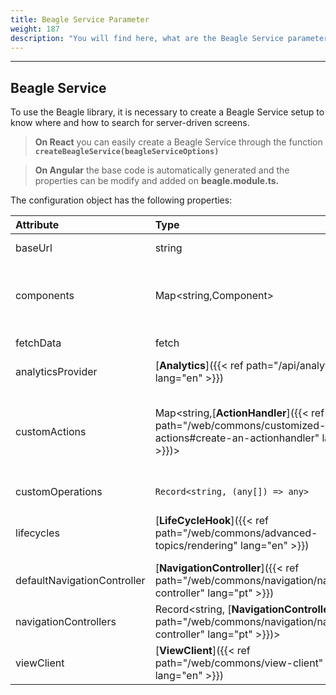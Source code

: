 ```yaml
---
title: Beagle Service Parameter
weight: 187
description: "You will find here, what are the Beagle Service parameters."
---
```


---

## Beagle Service

To use the Beagle library, it is necessary to create a Beagle Service setup to know where and how to search for server-driven screens.

> **On React** you can easily create a Beagle Service through the function **`createBeagleService(beagleServiceOptions)`**

> **On Angular** the base code is automatically generated and the properties can be modify and added on **beagle.module.ts.**

The configuration object has the following properties:

| Attribute                   | Type                                                                                                                         | Default                          | Required | Description                                                                                                                                                                                                                                                                                                                  |
| :-------------------------- | :--------------------------------------------------------------------------------------------------------------------------- | :------------------------------- | :------- | :--------------------------------------------------------------------------------------------------------------------------------------------------------------------------------------------------------------------------------------------------------------------------------------------------------------------------- |
| baseUrl                     | string                                                                                                                       |                                  | ✓        | URL to the server with screens \(JSON\) on Beagle format.                                                                                                                                                                                                                                                                    |
| components                  | Map&lt;string,Component&gt;                                                                                                  |                                  | ✓        | A components map that will be rendered through Beagle's library. The values are key pairs and value where the key is identifier Beagle will always start by `beagle:` or `custom:`. The value will always be the component connected to identifier.                                                                          |
| fetchData                   | fetch                                                                                                                        |                                  |          | It allows to add a customized function t to make HTTP requests.                                                                                                                                                                                                                                                              |
| analyticsProvider           | [**Analytics**]({{< ref path="/api/analytics" lang="en" >}})                                                                 |                                  |          | It allows the use of handlers to the tag capture of some events.                                                                                                                                                                                                                                                             |
| customActions               | Map&lt;string,[**ActionHandler**]({{< ref path="/web/commons/customized-actions#create-an-actionhandler" lang="en" >}})&gt;  |                                  |          | A customized action map that can be interpreted by Beagle's library. It is a key and value map where the key will always be an identifier starting by `beagle:` or `custom:` and the value will be the [**ActionHandler**]({{< ref path="/android/customization/action/overview.md" lang="en" >}}) connected to that action. |
| customOperations            | `Record<string, (any[]) => any>`                                                                                             |                                  |          | A map of additional operation to be used by Beagle expressions.                                                                                                                                                                                                                                                              |                                                                                                                                                                      
| lifecycles                  | [**LifeCycleHook**]({{< ref path="/web/commons/advanced-topics/rendering" lang="en" >}})                                     |                                  |          | A global map to add lifecycles behaviors of the components. Each cycle happens on the screen renderization process, before the components become HTML.                                                                                                                                                                       |
| defaultNavigationController | [**NavigationController**]({{< ref path="/web/commons/navigation/navigation-controller" lang="pt" >}})                       | The default NavigationController |          | NavigationController to use as the default value for navigations.                                                                                                                                                                                                                                                            |
| navigationControllers       | Record&lt;string, [**NavigationController**]({{< ref path="/web/commons/navigation/navigation-controller" lang="pt" >}})&gt; |                                  |          | Allow control over the loading, error and success events of the navigation from the backend (controllerId)                                                                                                                                                                                                                   |
| viewClient                  | [**ViewClient**]({{< ref path="/web/commons/view-client" lang="en" >}})                                                      | The default ViewClient           |          | Service responsible for fetching views. Useful for setting up a cache system.                                                                                                                                                                                                                                                |
